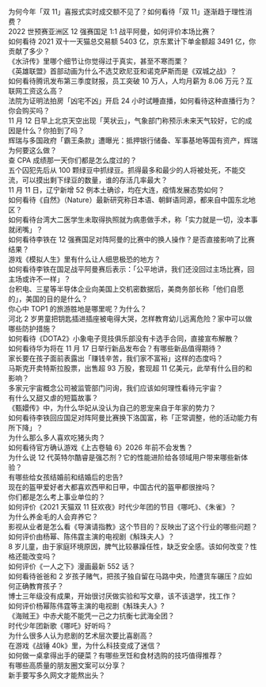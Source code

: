 为何今年「双 11」喜报式实时成交额不见了？如何看待「双 11」逐渐趋于理性消费？  
2022 世预赛亚洲区 12 强赛国足 1:1 战平阿曼，如何评价本场比赛？  
如何看待 2021 双十一天猫总交易额 5403 亿，京东累计下单金额超 3491 亿，你贡献了多少？  
《水浒传》里哪个细节让你觉得过于真实，甚至不寒而栗？  
《英雄联盟》首部动画为什么不选艾欧尼亚和诺克萨斯而是《双城之战》？  
如何看待腾讯发布第三季度财报，员工突破 10 万人，人均月薪为 8.06 万元？互联网工资这么高？  
法院为证明法拍房「凶宅不凶」开启 24 小时试睡直播，如何看待这种直播行为？你会购买吗？  
11 月 12 日早上北京天空出现「荚状云」，气象部门称预示未来天气较好，它的成因是什么？你拍到了吗？  
辉瑞与多国政府「霸王条款」遭曝光：抵押银行储备、军事基地等国有资产，辉瑞为何要这么做？  
查 CPA 成绩那一天你们都是怎么度过的？  
五个囚犯先后从 100 颗绿豆中抓绿豆。抓得最多和最少的人将被处死，不能交流，可以摸出剩下绿豆的数量，谁的存活几率最大？  
11 月 11 日，辽宁新增 52 例本土确诊，均在大连，疫情发展态势如何？  
如何看待《自然》（Nature）最新研究称日本语、朝鲜语同源，都来自中国东北地区？  
如何看待台湾大二医学生未取得执照就为病患做手术，称「实力就是一切，没本事就闭嘴」？  
如何看待李铁在 12 强赛国足对阵阿曼的比赛中的换人操作？是否直接影响了比赛结果？  
游戏《模拟人生》里有什么让人细思极恐的地方？  
如何看待李铁在国足战平阿曼赛后表示：「公平地讲，我们还没回过主场比赛，回主场或许不一样」？  
台积电、三星等半导体企业向美国上交机密数据后，美商务部长称「他们自愿的」，美国的目的是什么？  
你心中 TOP1 的旅游胜地是哪里呢？为什么？  
河北 2 岁男童把钥匙插进插座被电得大哭，怎样教育幼儿远离危险？家中可以做哪些防护措施？  
如何看待《DOTA2》小象电子竞技俱乐部没有卡选手合同，直接宣布解散？  
如何看待华为将在 11 月 17 日举行新品发布会？有哪些新品值得期待？  
家长要在孩子面前表露出「赚钱辛苦，我们家不富裕」这样的态度吗？  
马斯克开卖特斯拉股票，出售超 93 万股，套现超 11 亿美元，此举有什么目的和影响？  
多家元宇宙概念公司被监管部门问询，我们应该如何理性看待元宇宙？  
有什么又甜又虐的短篇故事？  
《甄嬛传》中，为什么华妃从没认为自己的恩宠来自于年家的势力？  
如何看待李铁回应国足对阵阿曼比赛换下洛国富，称「正常调整，他的活动能力有所下降」？  
为什么那么多人喜欢吃猪头肉？  
如何看待官方确认游戏《上古卷轴 6》2026 年前不会发售？  
为什么说 12 代英特尔酷睿是强芯剂？它的性能进阶给各领域用户带来哪些新体验？  
有哪些给女孩结婚前和结婚后的忠告?  
现在的盔甲爱好者大都喜欢西甲和日甲，中国古代的盔甲都很挫吗？  
你们都是怎么考上事业单位的？  
如何评价《2021 天猫双 11 狂欢夜》时代少年团的节目《哪吒》、《朱雀》？  
为什么养金毛的人会弃养它？  
影视从业者是怎么看《导演请指教》这个节目的？反映出了这个行业的哪些问题？  
如何评价由杨幂、陈伟霆主演的电视剧《斛珠夫人》？  
8 岁儿童，由于家庭环境原因，脾气比较暴躁任性，缺乏安全感。该如何改变？性格还能改变吗？  
如何评价《一人之下》漫画最新 552 话？  
如何看待爸爸和 2 岁孩子赌气，把孩子独自留在马路中央，险遭货车碾压？应如何正确教育孩子？  
博士三年级没有成果，开始很讨厌做实验和写文章，该不该退学，找工作？  
如何评价杨幂陈伟霆等主演的电视剧《斛珠夫人》?  
《海贼王》中赤犬能不能凭一己之力抗衡七武海全团？  
时代少年团新歌《哪吒》好听吗？  
为什么很多人认为悲剧的艺术层次要比喜剧高？  
在游戏《战锤 40k》里，为什么科技变成了迷信？  
如何做一桌拿得出手的硬菜？有哪些烹饪和食材选购的技巧值得推荐？  
有哪些高质量的朋友圈文案可以分享？  
新手要写多久网文才能熬出头？  
